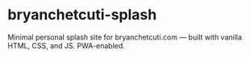 # bryanchetcuti-splash
Minimal personal splash site for bryanchetcuti.com  — built with vanilla HTML, CSS, and JS. PWA-enabled.
